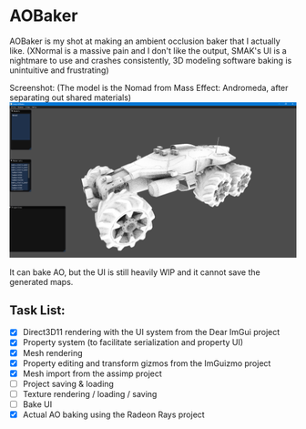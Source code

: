 AOBaker
=======

AOBaker is my shot at making an ambient occlusion baker that I actually like. (XNormal is a massive pain and I don't like the output, SMAK's UI is a nightmare to use and crashes consistently, 3D modeling software baking is unintuitive and frustrating)

Screenshot: (The model is the Nomad from Mass Effect: Andromeda, after separating out shared materials)
![Screenshot](/screenshot.png)

It can bake AO, but the UI is still heavily WIP and it cannot save the generated maps.

Task List:
----------
 - [X] Direct3D11 rendering with the UI system from the Dear ImGui project
 - [X] Property system (to facilitate serialization and property UI)
 - [X] Mesh rendering
 - [X] Property editing and transform gizmos from the ImGuizmo project
 - [X] Mesh import from the assimp project
 - [ ] Project saving & loading
 - [ ] Texture rendering / loading / saving
 - [ ] Bake UI
 - [X] Actual AO baking using the Radeon Rays project